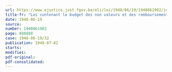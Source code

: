 ```yaml
---
url: https://www.ejustice.just.fgov.be/eli/loi/1948/06/19/1948061902/justel
title-fr: "Loi contenant le budget des non valeurs et des remboursements pour l'exercice 1948"
date: 1948-06-19
source:
number: 1948061902
page: 888888
case: 1948-06-19/32
publication: 1948-07-02
starts:
modifies:
pdf-original:
pdf-consolidated:
---
```


